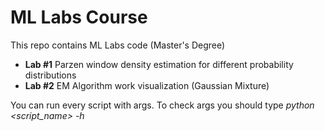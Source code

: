 # ML Labs Course
This repo contains ML Labs code (Master's Degree)

* **Lab #1** Parzen window density estimation for different probability distributions
* **Lab #2** EM Algorithm work visualization (Gaussian Mixture) 

You can run every script with args. To check args you should type *python <script_name> -h*

